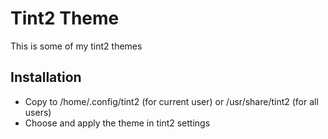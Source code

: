 # Tint2 Theme
This is some of my tint2 themes

## Installation
- Copy to /home/.config/tint2 (for current user) or /usr/share/tint2 (for all users)
- Choose and apply the theme in tint2 settings
